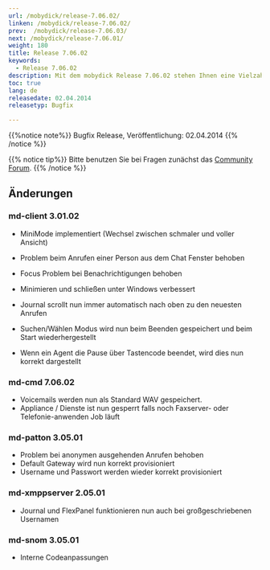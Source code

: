 ```yaml
---
url: /mobydick/release-7.06.02/
linken: /mobydick/release-7.06.02/
prev:  /mobydick/release-7.06.03/
next: /mobydick/release-7.06.01/
weight: 180
title: Release 7.06.02
keywords: 
  - Release 7.06.02
description: Mit dem mobydick Release 7.06.02 stehen Ihnen eine Vielzahl an neuen Funtionen zur Verfügung.
toc: true
lang: de
releasedate: 02.04.2014 
releasetyp: Bugfix

---
```


{{%notice note%}}
Bugfix Release, Veröffentlichung: 02.04.2014 
{{% /notice %}}

{{% notice tip%}}
Bitte benutzen Sie bei Fragen zunächst das [Community Forum](http://community.pascom.net/forum.php "Zu unserem Forum").
{{% /notice %}}

## Änderungen

### md-client 3.01.02

*   MiniMode implementiert (Wechsel zwischen schmaler und voller Ansicht)   

*   Problem beim Anrufen einer Person aus dem Chat Fenster behoben
*   Focus Problem bei Benachrichtigungen behoben
*   Minimieren und schließen unter Windows verbessert
*   Journal scrollt nun immer automatisch nach oben zu den neuesten Anrufen
*   Suchen/Wählen Modus wird nun beim Beenden gespeichert und beim Start wiederhergestellt
*   Wenn ein Agent die Pause über Tastencode beendet, wird dies nun korrekt dargestellt

### md-cmd 7.06.02

*   Voicemails werden nun als Standard WAV gespeichert.
*   Appliance / Dienste ist nun gesperrt falls noch Faxserver- oder Telefonie-anwenden Job läuft

### md-patton 3.05.01

*   Problem bei anonymen ausgehenden Anrufen behoben
*   Default Gateway wird nun korrekt provisioniert
*   Username und Passwort werden wieder korrekt provisioniert

### md-xmppserver 2.05.01

*   Journal und FlexPanel funktionieren nun auch bei großgeschriebenen Usernamen

### md-snom 3.05.01

*   Interne Codeanpassungen
